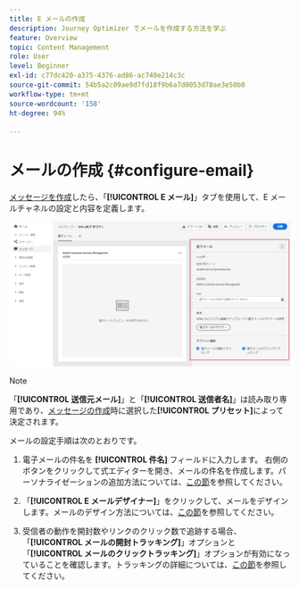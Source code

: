```yaml
---
title: E メールの作成
description: Journey Optimizer でメールを作成する方法を学ぶ
feature: Overview
topic: Content Management
role: User
level: Beginner
exl-id: c77dc420-a375-4376-ad86-ac740e214c3c
source-git-commit: 54b5a2c09ae9d7fd18f9b6a7d0053d78ae3e50b0
workflow-type: tm+mt
source-wordcount: '158'
ht-degree: 94%

---
```


# メールの作成 {#configure-email}

[メッセージを作成](create-message.md)したら、「**[!UICONTROL E メール]**」タブを使用して、E メールチャネルの設定と内容を定義します。

![](assets/emails-configuration.png)

>[!NOTE]
>
>「**[!UICONTROL 送信元メール]**」と「**[!UICONTROL 送信者名]**」は読み取り専用であり、[メッセージの作成](create-message.md)時に選択した&#x200B;**[!UICONTROL プリセット]**&#x200B;によって決定されます。

メールの設定手順は次のとおりです。

1. 電子メールの件名を **[!UICONTROL 件名]** フィールドに入力します。 右側のボタンをクリックして式エディターを開き、メールの件名を作成します。パーソナライゼーションの追加方法については、[この節](personalization/personalize.md)を参照してください。

1. 「**[!UICONTROL E メールデザイナー]**」をクリックして、メールをデザインします。メールのデザイン方法については、[この節](design-emails.md)を参照してください。

1. 受信者の動作を開封数やリンクのクリック数で追跡する場合、「**[!UICONTROL メールの開封トラッキング]**」オプションと「**[!UICONTROL メールのクリックトラッキング]**」オプションが有効になっていることを確認します。トラッキングの詳細については、[この節](message-tracking.md)を参照してください。
